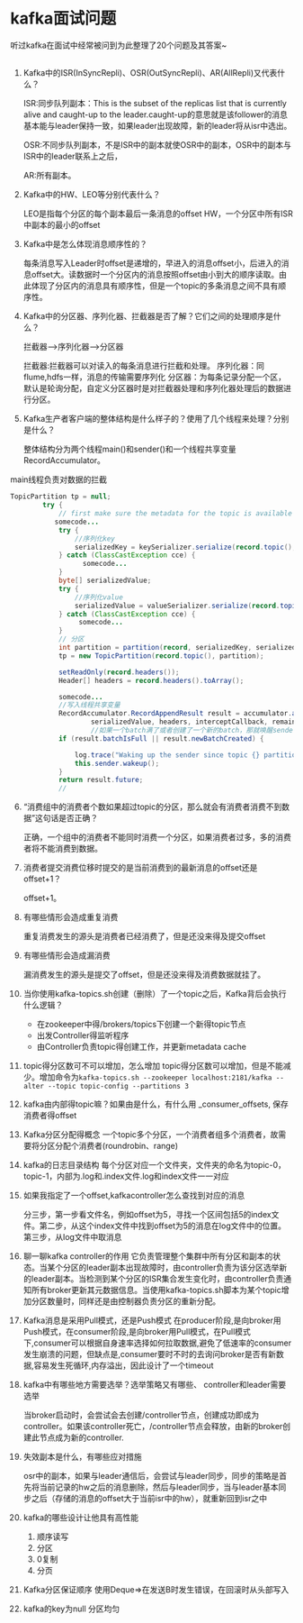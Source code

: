 # kafka面试问题

听过kafka在面试中经常被问到为此整理了20个问题及其答案~

## 

1. Kafka中的ISR(InSyncRepli)、OSR(OutSyncRepli)、AR(AllRepli)又代表什么？

    ISR:同步队列副本：This is the subset of the replicas list that is currently alive and caught-up to the leader.caught-up的意思就是该follower的消息基本能与leader保持一致，如果leader出现故障，新的leader将从isr中选出。

    OSR:不同步队列副本，不是ISR中的副本就使OSR中的副本，OSR中的副本与ISR中的leader联系上之后，

    AR:所有副本。

2. Kafka中的HW、LEO等分别代表什么？

    LEO是指每个分区的每个副本最后一条消息的offset
    HW，一个分区中所有ISR中副本的最小的offset

3. Kafka中是怎么体现消息顺序性的？

    每条消息写入Leader时offset是递增的，早进入的消息offset小，后进入的消息offset大。读数据时一个分区内的消息按照offset由小到大的顺序读取。由此体现了分区内的消息具有顺序性，但是一个topic的多条消息之间不具有顺序性。

4. Kafka中的分区器、序列化器、拦截器是否了解？它们之间的处理顺序是什么？

    拦截器-->序列化器-->分区器

    拦截器:拦截器可以对读入的每条消息进行拦截和处理。
序列化器：同flume,hdfs一样，消息的传输需要序列化
分区器：为每条记录分配一个区，默认是轮询分配，自定义分区器时是对拦截器处理和序列化器处理后的数据进行分区。

5. Kafka生产者客户端的整体结构是什么样子的？使用了几个线程来处理？分别是什么？
   
    整体结构分为两个线程main()和sender()和一个线程共享变量RecordAccumulator。

main线程负责对数据的拦截
```java
TopicPartition tp = null;
        try {
            // first make sure the metadata for the topic is available
           somecode...
            try {
                //序列化key
                serializedKey = keySerializer.serialize(record.topic(), record.headers(), record.key());
            } catch (ClassCastException cce) {
                  somecode...
            }
            byte[] serializedValue;
            try {
                //序列化value
                serializedValue = valueSerializer.serialize(record.topic(), record.headers(), record.value());
            } catch (ClassCastException cce) {
                 somecode...
            }
            // 分区
            int partition = partition(record, serializedKey, serializedValue, cluster);
            tp = new TopicPartition(record.topic(), partition);

            setReadOnly(record.headers());
            Header[] headers = record.headers().toArray();

            somecode...
            //写入线程共享变量
            RecordAccumulator.RecordAppendResult result = accumulator.append(tp, timestamp, serializedKey,
                    serializedValue, headers, interceptCallback, remainingWaitMs);
                    //如果一个batch满了或者创建了一个新的batch，那就唤醒sender
            if (result.batchIsFull || result.newBatchCreated) {

                log.trace("Waking up the sender since topic {} partition {} is either full or getting a new batch", record.topic(), partition);
                this.sender.wakeup();
            }
            return result.future;
            //
```

6. “消费组中的消费者个数如果超过topic的分区，那么就会有消费者消费不到数据”这句话是否正确？

   正确，一个组中的消费者不能同时消费一个分区，如果消费者过多，多的消费者将不能消费到数据。

7.  消费者提交消费位移时提交的是当前消费到的最新消息的offset还是offset+1？

    offset+1。

8.  有哪些情形会造成重复消费

    重复消费发生的源头是消费者已经消费了，但是还没来得及提交offset

9.  有哪些情形会造成漏消费

    漏消费发生的源头是提交了offset，但是还没来得及消费数据就挂了。

10. 当你使用kafka-topics.sh创建（删除）了一个topic之后，Kafka背后会执行什么逻辑？
    - 在zookeeper中得/brokers/topics下创建一个新得topic节点
    - 出发Controller得监听程序
    - 由Controller负责topic得创建工作，并更新metadata cache

11. topic得分区数可不可以增加，怎么增加
    topic得分区数可以增加，但是不能减少。增加命令为`kafka-topics.sh --zookeeper localhost:2181/kafka --alter --topic topic-config --partitions 3`

12. kafka由内部得topic嘛？如果由是什么，有什么用
    _consumer_offsets, 保存消费者得offset

13. Kafka分区分配得概念
    一个topic多个分区，一个消费者组多个消费者，故需要将分区分配个消费者(roundrobin、range)

14. kafka的日志目录结构
    每个分区对应一个文件夹，文件夹的命名为topic-0，topic-1，内部为.log和.index文件.log和index文件一一对应

15. 如果我指定了一个offset,kafkacontroller怎么查找到对应的消息

    分三步，第一步看文件名，例如offset为5，寻找一个区间包括5的index文件。第二步，从这个index文件中找到offset为5的消息在log文件中的位置。第三步，从log文件中取消息

16. 聊一聊kafka controller的作用
    它负责管理整个集群中所有分区和副本的状态。当某个分区的leader副本出现故障时，由controller负责为该分区选举新的leader副本。当检测到某个分区的ISR集合发生变化时，由controller负责通知所有broker更新其元数据信息。当使用kafka-topics.sh脚本为某个topic增加分区数量时，同样还是由控制器负责分区的重新分配。


17. Kafka消息是采用Pull模式，还是Push模式
    在producer阶段,是向broker用Push模式，在consumer阶段,是向broker用Pull模式，在Pull模式下,consumer可以根据自身速率选择如何拉取数据,避免了低速率的consumer发生崩溃的问题，但缺点是,consumer要时不时的去询问broker是否有新数据,容易发生死循环,内存溢出，因此设计了一个timeout

18. kafka中有哪些地方需要选举？选举策略又有哪些、
    controller和leader需要选举

    当broker启动时，会尝试会去创建/controller节点，创建成功即成为controller。如果该controller死亡，/controller节点会释放，由新的broker创建此节点成为新的controller.

19. 失效副本是什么，有哪些应对措施

    osr中的副本，如果与leader通信后，会尝试与leader同步，同步的策略是首先将当前记录的hw之后的消息删除，然后与leader同步，当与leader基本同步之后（存储的消息的offset大于当前isr中的hw），就重新回到isr之中

20. kafka的哪些设计让他具有高性能
    1. 顺序读写
    2. 分区
    3. 0复制
    4. 分页

21. Kafka分区保证顺序
    使用Deque=>在发送B时发生错误，在回滚时从头部写入                                                              

22. kafka的key为null
    分区均匀